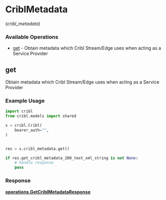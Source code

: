 # CriblMetadata
(*cribl_metadata*)

### Available Operations

* [get](#get) - Obtain metadata which Cribl Stream/Edge uses when acting as a Service Provider

## get

Obtain metadata which Cribl Stream/Edge uses when acting as a Service Provider

### Example Usage

```python
import cribl
from cribl.models import shared

s = cribl.Cribl(
    bearer_auth="",
)


res = s.cribl_metadata.get()

if res.get_cribl_metadata_200_text_xml_string is not None:
    # handle response
    pass
```


### Response

**[operations.GetCriblMetadataResponse](../../models/operations/getcriblmetadataresponse.md)**

